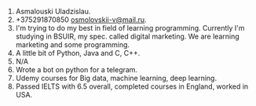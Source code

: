 1. Asmalouski Uladzislau.
2. +375291870850 osmolovskii-v@mail.ru.
3. I'm trying to do my best in field of learning programming. Currently I'm studying in BSUIR, my spec. called digital marketing. We are learning marketing and some programming.
4. A little bit of Python, Java and C, C++.
5. N/A
6. Wrote a bot on python for a telegram.
7. Udemy courses for Big data, machine learning, deep learning.
8. Passed IELTS with 6.5 overall, completed courses in England, worked in USA.